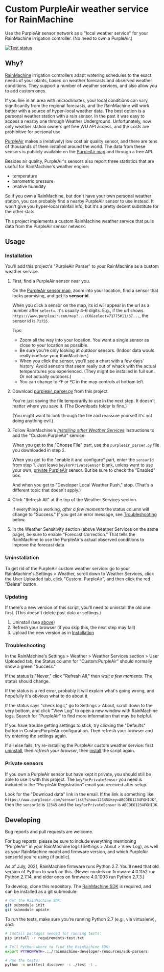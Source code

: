 # Custom PurpleAir weather service for RainMachine

Use the PurpleAir sensor network as a "local weather service"
for your RainMachine irrigation controller. (No need to own a PurpleAir.)

[![Test status](https://github.com/medmunds/rainmachine-weather-purpleair/actions/workflows/test.yml/badge.svg?branch=main)](https://github.com/medmunds/rainmachine-weather-purpleair/actions/workflows/test.yml)


## Why?

[RainMachine] irrigation controllers adapt watering schedules to the exact needs
of your plants, based on weather forecasts and observed weather conditions.
They support a number of weather services, and also allow you to add custom ones.

If you live in an area with microclimates, your local conditions can vary significantly
from the regional forecasts, and the RainMachine will work better with a source
of hyper-local weather data. The best option is a personal weather station with a rain
sensor. In the past it was easy to access a nearby one through Weather Underground.
Unfortunately, now only weather station owners get free WU API access, and the costs
are prohibitive for personal use.

[PurpleAir] makes a (relatively) low cost air quality sensor, and there are tens of
thousands of them installed around the world. The data from these sensors is publicly
available on the [PurpleAir map][purpleair-map] and through a free API.

Besides air quality, PurpleAir's sensors also report three statistics that are
useful for RainMachine's weather engine:
- temperature
- barometric pressure
- relative humidity

So if you own a RainMachine, but don't have your own personal weather station,
you can probably find a nearby PurpleAir sensor to use instead. It won't give you 
hyper-local rainfall info, but it's a pretty decent substitute for the other stats.

This project implements a custom RainMachine weather service that pulls data
from the PurpleAir sensor network.


## Usage

### Installation

You'll add this project's "PurpleAir Parser" to your RainMachine
as a custom weather service.

1. First, find a PurpleAir sensor near you.
   
   On the [PurpleAir sensor map][purpleair-map], zoom into your location,
   find a sensor that looks promising, and get its **sensor id**.
   
   When you click a sensor on the map, its id will appear in the url as a number 
   after `select=`. It's usually 4-6 digits. E.g., if the url shows 
   `https://www.purpleair.com/map?...cC0&select=71775#11/37...`, 
   the sensor id is `71755`.
   
   Tips:
   
    * Zoom all the way into your location. You want a single sensor
      as close to your location as possible.
    * Be sure you're only looking at *outdoor* sensors.
      (Indoor data would really confuse your RainMachine.)
    * When you click the sensor, you'll see a chart with a few days' history.
      Avoid sensors that seem really out of whack with the actual temperatures
      you experienced. (They might be installed in full sun. Or not actually outdoors.)
    * You can change to ºF or ºC in the map controls at bottom left.

2. Download [purpleair_parser.py][purpleair_parser_raw] from this project.
   
   You're just saving the file temporarily to use in the next step. It doesn't matter
   where you save it. (The Downloads folder is fine.)
   
   (You might want to look through the file and reassure yourself it's not doing
   anything evil.)

3. Follow RainMachine's [*Installing other Weather Services*][rainmachine-custom-weather]
   instructions to add the "Custom:PurpleAir" service.
   
   When you get to the "Choose File" part, use the `purpleair_parser.py` file you
   downloaded in step 2.
   
   When you get to the "enable it and configure" part, enter the `sensorId` from
   step 1. Just leave `keyForPrivateSensor` blank, unless want to use your own,
   [private PurpleAir](#private-sensors) sensor. But be sure to check the "Enabled" box.
   
   And when you get to "Developer Local Weather Push," stop. (That's a different topic 
   that doesn't apply.)

4. Click "Refresh All" at the top of the Weather Services section.

   If everything is working, *after a few moments* the status column will change to 
   "Success." If you get an error message, see [Troubleshooting](#troubleshooting) below.
 
5. In the Weather Sensitivity section (above Weather Services on the same page),
   be sure to enable "Forecast Correction." That tells the RainMachine to use the
   PurpleAir's actual observed conditions to improve the forecast data.


### Uninstallation

To get rid of the PurpleAir custom weather service: go to your RainMachine's
Settings > Weather, scroll down to Weather Services, click the User Uploaded tab, 
click "Custom: PurpleAir", and then click the red "Delete" button.


### Updating

If there's a new version of this script, you'll need to uninstall the old one first.
(This doesn't delete past data or settings.)

1. Uninstall (see [above](#uninstallation))
2. Refresh your browser (if you skip this, the next step may fail)
3. Upload the new version as in [Installation](#installation)


### Troubleshooting

In the RainMachine's Settings > Weather > Weather Services section > User Uploaded tab,
the Status column for "Custom:PurpleAir" should normally show a green "Success."

If the status is "Never," click "Refresh All," then *wait a few moments.*
The status should change.

If the status is a red error, probably it will explain what's going wrong,
and hopefully it's obvious what to do about it.

If the status says "check logs," go to Settings > About, scroll down to the very
bottom, and click "View Log" to open a new window with RainMachine logs.
Search for "PurpleAir" to find more information that may be helpful.

If you have trouble getting settings to stick, try clicking the "Defaults" button 
in Custom:PurpleAir configuration. Then refresh your browser and try entering
the settings again.

If all else fails, try re-installing the PurpleAir custom weather service: 
first [uninstall](#uninstallation), then *refresh your browser*, 
then [install](#installation) the script again.


### Private sensors

If you own a PurpleAir sensor but have kept it private, you should still be able to use
it with this project. The `keyForPrivateSensor` you need is included in the 
"PurpleAir Registration" email you received after setup. 

Look for the "Download data" link in the email. If the link is something like
`https://www.purpleair.com/sensorlist?show=12345&key=ABCDEO1234FGHIJK"`,
then the `sensorId` is `12345` and the `keyForPrivateSensor` is `ABCDEO1234FGHIJK`.


## Developing

Bug reports and pull requests are welcome.

For bug reports, please be sure to include everything mentioning "PurpleAir" in
your RainMachine logs (Settings > About > View Log), as well as your RainMachine
model and firmware version, and which PurpleAir sensorId you're using (if public).

As of July, 2021, RainMachine firmware runs Python 2.7.
You'll need that old version of Python to work on this.
(Newer models on firmware 4.0.1152 run Python 2.7.14, 
and older ones on firmware 4.0.1003 run Python 2.7.3.)

To develop, clone this repository. 
The [RainMachine SDK][rainmachine-sdk] is required,
and can be installed as a git submodule:

```sh
# Get the RainMachine SDK: 
git submodule init
git submodule update
```

To run the tests, make sure you're running Python 2.7 (e.g., via virtualenv), and:

```sh
# Install packages needed for running tests:
pip install -r requirements-test.txt

# Tell Python where to find the RainMachine SDK:
export PYTHONPATH=.:./rainmachine-developer-resources/sdk-parsers

# Run the tests:
python -m unittest discover -s ./test -t .
```


[purpleair_parser_raw]: https://raw.githubusercontent.com/medmunds/rainmachine-weather-purpleair/main/purpleair_parser.py 
[PurpleAir]: https://www2.purpleair.com/
[purpleair-map]: https://www.purpleair.com/map?opt=1/m/i/mTEMP_C/a10/cC0#1.06/-8/-2.1
[RainMachine]: https://rainmachine.com/
[rainmachine-custom-weather]: https://support.rainmachine.com/hc/en-us/articles/360011755813-RainMachine-Weather-Engine#h_cbe8605c-72aa-45cf-8e7f-9e67411e4179
[rainmachine-dev]: https://support.rainmachine.com/hc/en-us/articles/228652608-Developing-with-RainMachine-SDK
[rainmachine-dev-weather]: https://support.rainmachine.com/hc/en-us/articles/228620727-How-to-integrate-RainMachine-with-different-weather-forecast-services
[rainmachine-sdk]: https://github.com/sprinkler/rainmachine-developer-resources
